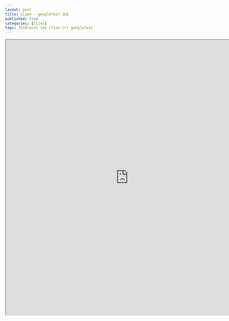 ```yaml
---
layout: post
title: CLion - googletest 설정
published: true
categories: [CLion]
tags: JetBrains ide clion c++ googletest
---
```

<iframe width="800" height="900" src="https://docs.google.com/document/d/e/2PACX-1vQfma4MqvWiMXzC1AWoC6x0jcqYtP3YTX4btBCUEogBNoniAEoBxsp5XJA45FFy1pOoHgAGyhy_PtD5/pub?embedded=true"></iframe>    
  